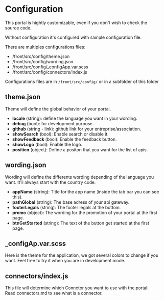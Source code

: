 # Configuration

This portal is hightly customizable, even if you don't wish to check the source
code.

Without configuration it's configured with sample configuration file.

There are multiples configurations files:
- /front/src/config/theme.json
- /front/src/config/wording.json
- /front/src/config/_configApp.var.scss
- /front/src/config/connectors/index.js

Configurations files are in `/front/src/config/` or in a subfolder of this
folder

## theme.json

Theme will define the global behavior of your portal.

- **locale** (string): define the language you want in your wording.
- **debug** (bool): for development purpose.
- **github** (string - link): github link for your entreprise/association.
- **showSearch** (bool): Enable search or disable it.
- **showFeedback** (bool): Enable the feedback button.
- **showLogo** (bool): Enable the logo.
- **position** (object): Define a positon that you want for the list of apis.

## wording.json

Wording will define the differents wording depending of the language you want.
It'll always start with the country code.

- **appName** (string): Title for the app name (inside the tab bar you can see this).
- **pathGlobal** (string): The base adress of your api gateway.
- **footerLegals** (string): The footer legals at the bottom.
- **promo** (object): The wording for the promotion of your portal at the first page.
- **btnGetStarted** (string): The text of the button get started at the first page.

## _configAp.var.scss

Here is the theme for the application, we got several colors to change if you want.
Feel free to try it when you are in development mode.

## connectors/index.js

This file will determine which Connctor you want to use with the portal.
Read connectors.md to see what is a connector.
